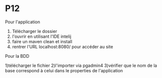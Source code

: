 # P12

Pour l'application

1) Télécharger le dossier
2) l'ouvrir en utilisant l'IDE intelij
3) faire un maven clean et install
4) rentrer l'URL localhost:8080/ pour accéder au site

Pour la BDD

1)télécharger le fichier
2)l'importer via pgadmin4
3)vérifier que le nom de la base correspond à celui dans le properties de l'application
